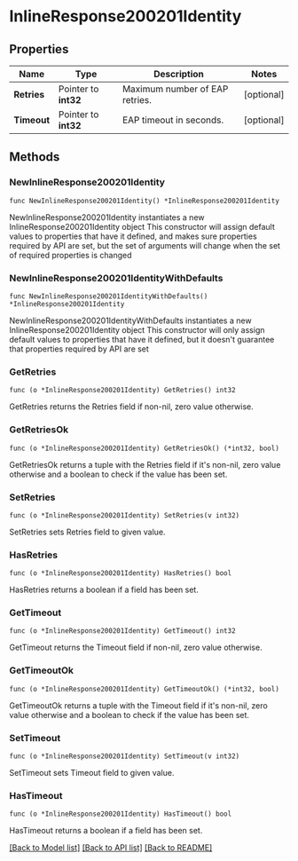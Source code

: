 # InlineResponse200201Identity

## Properties

Name | Type | Description | Notes
------------ | ------------- | ------------- | -------------
**Retries** | Pointer to **int32** | Maximum number of EAP retries. | [optional] 
**Timeout** | Pointer to **int32** | EAP timeout in seconds. | [optional] 

## Methods

### NewInlineResponse200201Identity

`func NewInlineResponse200201Identity() *InlineResponse200201Identity`

NewInlineResponse200201Identity instantiates a new InlineResponse200201Identity object
This constructor will assign default values to properties that have it defined,
and makes sure properties required by API are set, but the set of arguments
will change when the set of required properties is changed

### NewInlineResponse200201IdentityWithDefaults

`func NewInlineResponse200201IdentityWithDefaults() *InlineResponse200201Identity`

NewInlineResponse200201IdentityWithDefaults instantiates a new InlineResponse200201Identity object
This constructor will only assign default values to properties that have it defined,
but it doesn't guarantee that properties required by API are set

### GetRetries

`func (o *InlineResponse200201Identity) GetRetries() int32`

GetRetries returns the Retries field if non-nil, zero value otherwise.

### GetRetriesOk

`func (o *InlineResponse200201Identity) GetRetriesOk() (*int32, bool)`

GetRetriesOk returns a tuple with the Retries field if it's non-nil, zero value otherwise
and a boolean to check if the value has been set.

### SetRetries

`func (o *InlineResponse200201Identity) SetRetries(v int32)`

SetRetries sets Retries field to given value.

### HasRetries

`func (o *InlineResponse200201Identity) HasRetries() bool`

HasRetries returns a boolean if a field has been set.

### GetTimeout

`func (o *InlineResponse200201Identity) GetTimeout() int32`

GetTimeout returns the Timeout field if non-nil, zero value otherwise.

### GetTimeoutOk

`func (o *InlineResponse200201Identity) GetTimeoutOk() (*int32, bool)`

GetTimeoutOk returns a tuple with the Timeout field if it's non-nil, zero value otherwise
and a boolean to check if the value has been set.

### SetTimeout

`func (o *InlineResponse200201Identity) SetTimeout(v int32)`

SetTimeout sets Timeout field to given value.

### HasTimeout

`func (o *InlineResponse200201Identity) HasTimeout() bool`

HasTimeout returns a boolean if a field has been set.


[[Back to Model list]](../README.md#documentation-for-models) [[Back to API list]](../README.md#documentation-for-api-endpoints) [[Back to README]](../README.md)


